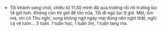 - Tối khánh sang chơi, chiều từ 11:30 mình đã qua trường rồi rời trường lúc 14 giờ hơn. Không còn thì giờ để tốn nữa,  Tối đi ngủ lúc 9 giờ. Mệt, ốm mà, xin cô Thu nghỉ, xong không ngờ ngày mai đúng nên nghỉ thật, nghỉ cả vẽ luôn... 3 tuần. 1 tuần học, 1 tuần ốm, 1 tuần tang ma.